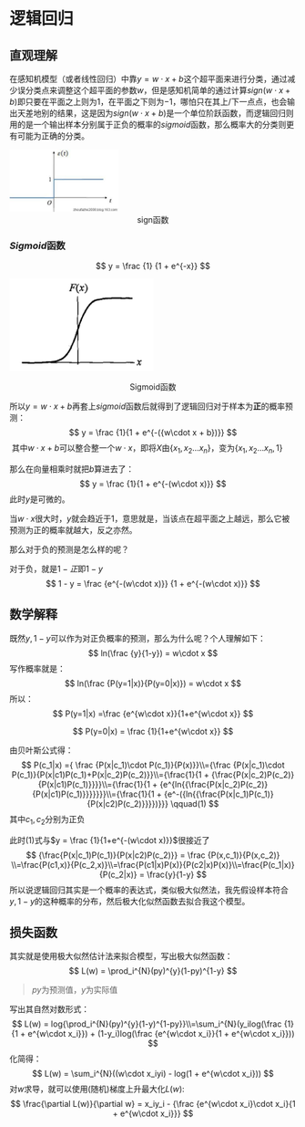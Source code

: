 # 逻辑回归

## 直观理解

在感知机模型（或者线性回归）中靠$y=w\cdot x+ b$这个超平面来进行分类，通过减少误分类点来调整这个超平面的参数$w$，但是感知机简单的通过计算$sign(w\cdot x+ b)$即只要在平面之上则为$1$，在平面之下则为$-1$，哪怕只在其上/下一点点，也会输出天差地别的结果，这是因为$sign(w\cdot x+ b)$是一个单位阶跃函数，而逻辑回归则用的是一个输出样本分别属于正负的概率的$sigmoid$函数，那么概率大的分类则更有可能为正确的分类。

<img src="pic/LR/1.jpeg" alt="sign" style="zoom:48%;" />

<center>sign函数</center>

### $Sigmoid$函数

$$
y = \frac {1} {1 + e^{-x}}
$$

![sigmoid](pic/LR/2.png)

<center>Sigmoid函数</center>

所以$y=w\cdot x + b$再套上$sigmoid$函数后就得到了逻辑回归对于样本为**正**的概率预测：
$$
y = \frac {1}{1 + e^{-({w\cdot x + b})}}
$$
​	其中$w\cdot x + b$可以整合整一个$w\cdot x$，即将$X$由${\{x_1, x_2...x_n\}}$，变为${\{x_1,x_2...x_n,1}\}$

那么在向量相乘时就把$b$算进去了：
$$
y = \frac {1}{1 + e^{-(w\cdot x)}}
$$
此时$y$是可微的。

当$w\cdot x$很大时，$y$就会趋近于1，意思就是，当该点在超平面之上越远，那么它被预测为正的概率就越大，反之亦然。

那么对于负的预测是怎么样的呢？

对于负，就是$1-正$即$1-y$
$$
1 -  y = \frac {e^{-(w\cdot x)}} {1 + e^{-(w\cdot x)}}
$$

## 数学解释

既然$y, 1-y$可以作为对正负概率的预测，那么为什么呢？个人理解如下：
$$
ln(\frac {y}{1-y}) = w\cdot x
$$
写作概率就是：
$$
ln(\frac {P(y=1|x)}{P(y=0|x)}) = w\cdot x
$$
所以：
$$
P(y=1|x) =\frac {e^{w\cdot x}}{1+e^{w\cdot x}}
$$

$$
P(y=0|x) = \frac {1}{1+e^{w\cdot x}}
$$

由贝叶斯公式得：
$$
P(c_1|x) ={ \frac {P(x|c_1)\cdot P(c_1)}{P(x)}}\\={\frac {P(x|c_1)\cdot P(c_1)}{P(x|c1)P(c_1)+P(x|c_2)P(c_2)}}\\={\frac{1}{1 + {\frac{P(x|c_2)P(c_2)}{P(x|c1)P(c_1)}}}}\\={\frac{1}{1 + {e^{ln{{\frac{P(x|c_2)P(c_2)}{P(x|c1)P(c_1)}}}}}}}\\={\frac{1}{1 + {e^-({ln{{\frac{P(x|c_1)P(c_1)}{P(x|c2)P(c_2)}}}})}}} \qquad(1)
$$
其中$c_1,c_2$分别为正负

此时$(1)$式与$y = \frac {1}{1+e^{-(w\cdot x)}}$很接近了
$$
{\frac{P(x|c_1)P(c_1)}{P(x|c2)P(c_2)}} = \frac {P(x,c_1)}{P(x,c_2)} \\=\frac{P(c1,x)}{P(c_2,x)}\\=\frac{P(c1|x)P(x)}{P(c2|x)P(x)}\\=\frac{P(c_1|x)}{P(c_2|x)} = \frac{y}{1-y}
$$
所以说逻辑回归其实是一个概率的表达式，类似极大似然法，我先假设样本符合$y,1-y$的这种概率的分布，然后极大化似然函数去拟合我这个模型。

## 损失函数

其实就是使用极大似然估计法来拟合模型，写出极大似然函数：
$$
L(w) = \prod_i^{N}(py)^{y}(1-py)^{1-y}
$$

> $py$为预测值，$y$为实际值

写出其自然对数形式：
$$
L(w) = log{\prod_i^{N}(py)^{y}(1-y)^{1-py}}\\=\sum_i^{N}(y_ilog(\frac {1}{1 + e^{w\cdot x_i}}) + (1-y_i)log(\frac {e^{w\cdot x_i}}{1 + e^{w\cdot x_i}}))
$$
化简得：
$$
L(w) = \sum_i^{N}((w\cdot x_iyi) - log(1 + e^{w\cdot x_i}))
$$
对$w$求导，就可以使用(随机)梯度上升最大化$L(w)$:
$$
\frac{\partial L(w)}{\partial w} = x_iy_i - {\frac {e^{w\cdot x_i}\cdot x_i}{1 + e^{w\cdot x_i}}}
$$
